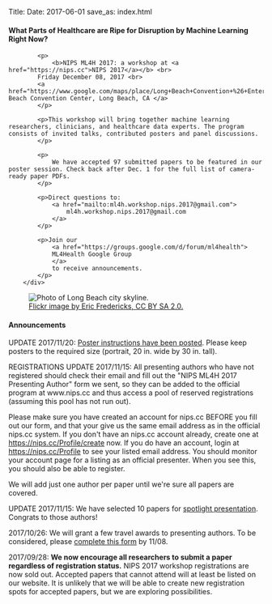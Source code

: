 Title:
Date: 2017-06-01
save_as: index.html

<div class="container">

<div class="row">
        <div class="col-md-7">
            <h4>What Parts of Healthcare are Ripe for Disruption by Machine Learning Right Now?</h4>

            <p>
                <b>NIPS ML4H 2017: a workshop at <a href="https://nips.cc">NIPS 2017</a></b> <br>
            Friday December 08, 2017 <br>
            <a href="https://www.google.com/maps/place/Long+Beach+Convention+%26+Entertainment+Center/@33.7606839,-118.1892951,16z/data=!3m1!5s0x80dd313b1d738beb:0xb11de026a4091d6e!4m2!3m1!1s0x80dd313b68c4eae7:0x69f1fff3cb508d42">Long Beach Convention Center, Long Beach, CA </a>
            </p>

            <p>This workshop will bring together machine learning researchers, clinicians, and healthcare data experts. The program consists of invited talks, contributed posters and panel discussions.
            </p>

            <p>
                We have accepted 97 submitted papers to be featured in our poster session. Check back after Dec. 1 for the full list of camera-ready paper PDFs.
            </p>

            <p>Direct questions to:
                <a href="mailto:ml4h.workshop.nips.2017@gmail.com">
                    ml4h.workshop.nips.2017@gmail.com
                </a>
            </p>

            <p>Join our
                <a href="https://groups.google.com/d/forum/ml4health">
                ML4Health Google Group
                </a>
                to receive announcements.
            </p>
        </div>

<div class="col-md-5" style="padding-left: 0px;  padding-right: 0px;">
<figure class="figure">
<img
    src="images/Long_Beach_California-02.jpg"
    class="img-fluid"
    alt="Photo of Long Beach city skyline.">
<figcaption class="figure-caption">
    <a href="https://www.flickr.com/photos/11190696@N02/2260280756">
        Flickr image by Eric Fredericks, CC BY SA 2.0.</a>
</figcaption>
</figure>
</div>
</div>

<h4>Announcements</h4>


<div class="row">
<div class="alert alert-warning" role="alert">
<p> UPDATE 2017/11/20:
<a href="pages/poster-instructions.html">Poster instructions have been posted</a>. Please keep posters to the required size (portrait, 20 in. wide by 30 in. tall).
</p>
</div>
</div>


<div class="row">
<div class="alert alert-warning" role="alert">
<p> REGISTRATIONS UPDATE 2017/11/15:
<emph>
All presenting authors who have not registered should check their email and fill out the "NIPS ML4H 2017 Presenting Author" form we sent, so they can be added to the official program at www.nips.cc and thus access a pool of reserved registrations (assuming this pool has not run out). 
</emph>
</p>
<p> Please make sure you have created an account for nips.cc BEFORE you fill out our form, and that your give us the same email address as in the official nips.cc system.
    If you don't have an nips.cc account already, create one at <a href="https://nips.cc/Profile/create">https://nips.cc/Profile/create</a> now.
    If you do have an account, login at <a href="https://nips.cc/Profile">https://nips.cc/Profile</a> to see your listed email address.
    You should monitor your account page for a listing as an official presenter. When you see this, you should also be able to register.
</p>
<p>
We will add just one author per paper until we're sure all papers are covered.
</p>
</div>
</div>


<div class="row">
<div class="alert alert-warning" role="alert">
<p> UPDATE 2017/11/15:
<emph>
We have selected 10 papers for <a href="pages/spotlights.html">spotlight presentation</a>. Congrats to those authors!
</emph>
</p>
</div>
</div>

<div class="row">
<div class="alert alert-info" role="alert">
<p> 2017/10/26:
<emph>
We will grant a few travel awards to presenting authors. To be considered, please 
<a href="https://goo.gl/forms/aM2uSGZtNQ9O7w563">
complete this form</a>  by 11/08.
</emph>
</p>
</div>
</div>

<div class="row">
<div class="alert alert-info" role="alert">
<p> 2017/09/28:
<emph><b>We now encourage all researchers to submit a paper
regardless of registration status.</b></emph>
<emph>
NIPS 2017 workshop registrations are now sold out.
Accepted papers that cannot attend will at least be listed on our website.
It is unlikely that we will be able to create new registration spots for
accepted papers, but we are exploring possibilities.
</emph>
</p>
</div>
</div>




</div><!-- END CONTAINER -->

<!---
<div class="row">

<div style="float:left; padding-right:1em">
<img width=500px src="images/long-beach.jpg"/>
</div>
    <h3>What Parts of Healthcare are Ripe for Disruption by Machine Learning Right Now?</h3>

    <p>This workshop will bring together machine learning researchers, clinicians, and healthcare data experts. The program consists of invited talks, contributed posters and panel discussions.</p>
    <p> <b>A workshop at NIPS 2017</b> <br>
	Friday December 08, 2017 <br>
	<a href="https://www.google.com/maps/place/Long+Beach+Convention+%26+Entertainment+Center/@33.7606839,-118.1892951,16z/data=!3m1!5s0x80dd313b1d738beb:0xb11de026a4091d6e!4m2!3m1!1s0x80dd313b68c4eae7:0x69f1fff3cb508d42">Long Beach Convention Center, Long Beach, CA </a>
	</p>
	<p>
        Please direct questions to:
        <a href=“mailto:ml4h.workshop.nips.2017@gmail.com”>
            ml4h.workshop.nips.2017@gmail.com
        </a>
    </p>
</div>
-->